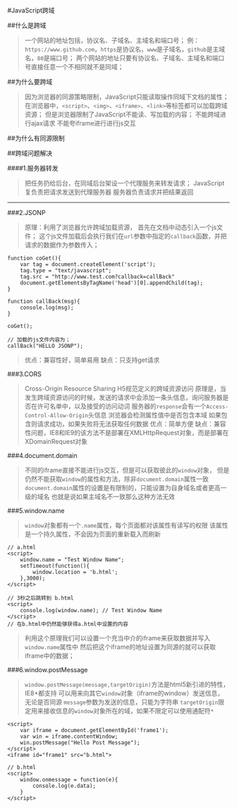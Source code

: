 #JavaScript跨域

##什么是跨域
> 一个网站的地址包括，协议名、子域名、主域名和端口号；
> 例：`https://www.github.com`，`https`是协议名，`www`是子域名，`github`是主域名，`80`是端口号；
> 两个网站的地址只要有协议名、子域名、主域名和端口号直接任意一个不相同就不是同域；

##为什么要跨域
> 因为浏览器的同源策略限制，JavaScript只能读取操作同域下文档的属性；
> 在浏览器中，`<script>`、`<img>`、`<iframe>`、`<link>`等标签都可以加载跨域资源；
> 但是浏览器限制了JavaScript不能读、写加载的内容；
> 不能跨域进行ajax请求
> 不能夸iframe进行进行js交互


##为什么有同源限制


##跨域问题解决

####1.服务器转发
> 把任务扔给后台，在同域后台架设一个代理服务来转发请求；
> JavaScript复负责把请求发送到代理服务器
> 服务器负责请求并把结果返回

---
###2.JSONP
> 原理：利用了浏览器允许跨域加载资源，
> 首先在文档中动态引入一个js文件；
> 这个js文件加载后会执行我们在`url`参数中指定的`callback`函数，并把请求的数据作为参数传入；
	
	function coGet(){
		var tag = document.createElement('script');
		tag.type = "text/javascript";
		tag.src = "http://www.test.com?callback=callBack"
		document.getElementsByTagName('head')[0].appendChild(tag);
	}

	function callBack(msg){
		console.log(msg);
	}

	coGet();

	// 加载的js文件内容为；
	callBack("HELLO JSONP");

> 优点：兼容性好，简单易用
> 缺点：只支持get请求

###3.CORS 
> Cross-Origin Resource Sharing H5规范定义的跨域资源访问
> 原理是，当发生跨域资源访问的时候，发送的请求中会添加一条头信息，询问服务器是否在许可名单中，以及接受的访问动词
> 服务器的`response`会有一个`Access-Control-Allow-Origin`头信息
> 浏览器会检测属性值中是否包含本域
> 如果包含则请求成功，如果失败将无法获取任何数据
> 优点：简单方便
> 缺点：兼容性问题，IE8和IE9的该方法不是部署在XMLHttpRequest对象，而是部署在XDomainRequest对象

###4.document.domain
> 不同的iframe直接不能进行js交互，但是可以获取彼此的`window`对象，
> 但是仍然不能获取`window`的属性和方法，除非`document.domain`属性一致
> `document.domain`属性的设置是有限制的，只能设置为自身域名或者更高一级的域名
> 也就是说如果主域名不一致那么这种方法无效

###5.window.name
> `window`对象都有一个`.name`属性，每个页面都对该属性有读写的权限
> 该属性是一个持久属性，不会因为页面的重新载入而刷新

	// a.html
	<script>
		window.name = "Test Window Name";
		setTimeout(function(){
			window.location = 'b.html';
		},3000);
	</script>

	// 3秒之后跳转到 b.html
	<script>
		console.log(window.name); // Test Window Name
	</script>
	// 在b.html中仍然能够获得a.html中设置的内容

> 利用这个原理我们可以设置一个充当中介的iframe来获取数据并写入`window.name`属性中
> 然后把这个iframe的地址设置为同源的就可以获取iframe中的数据；


###6.window.postMessage
> `window.postMessage(message,targetOrigin)`方法是html5新引进的特性，IE8+都支持
> 可以用来向其它`window`对象（iframe的window）发送信息，无论是否同源
> `message`参数为发送的信息，只能为字符串
> `targetOrigin`限定用来接收信息的`window`对象所在的域，如果不限定可以使用通配符`*`

	<script>
		var iframe = document.getElementById('frame1');
		var win = iframe.contentWindow;
		win.postMessage("Hello Post Message");
	</script>
	<iframe id="frame1" src="b.html">
	
	// b.html
	<script>
		window.onmessage = function(e){
			console.log(e.data);
		}
	</script>


